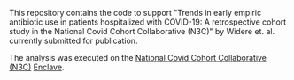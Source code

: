 This repository contains the code to support "Trends in early empiric antibiotic use in patients hospitalized with COVID-19: A retrospective cohort study in the National Covid Cohort Collaborative (N3C)" by Widere et. al. currently submitted for publication.

The analysis was executed on the [National Covid Cohort Collaborative (N3C)](https://covid.cd2h.org/) [Enclave](https://covid.cd2h.org/enclave). 